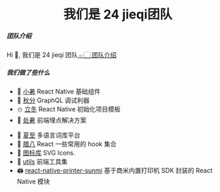 <h1 align="center">我们是 24 jieqi团队</h1>

<h5>团队介绍</h5>
<p>Hi 👋, 我们是 24 jieqi 团队<a href="https://techblog.hjgpscm.com"> 👉🏻 团队介绍</a></p>

<h5>我们做了些什么</h5>

- 🍁 [小暑](https://24jieqi.github.io/react-native-xiaoshu) React Native 基础组件
- 🔨 [秋分](https://techblog.hjgpscm.com/qiufen/) GraphQL 调试利器
- ⛄ [立冬](https://github.com/24jieqi/react-native-lidong-template) React Native 初始化项目模板
- 🍂 [处暑](https://github.com/24jieqi/chushu) 前端埋点解决方案
<!-- - 🦢 [白露](https://hjfruit.github.io/bailu-doc/0.2.x/) React UI library based on Antd Design -->
- 🍉 [夏至](https://github.com/24jieqi/xiazhi) 多语言词库平台
- 📢 [腊八](https://github.com/24jieqi/hooks-laba) React 一些常用的 hook 集合
- 🎨 [图标库](https://hjfruit.github.io/icon-doc/) SVG Icons.
- 🧰 [utils](https://24jieqi.github.io/utils/#/) 前端工具集
- 🖨 [react-native-printer-sunmi](https://github.com/24jieqi/react-native-printer-sunmi) 基于商米内置打印机 SDK 封装的 React Native 模块
